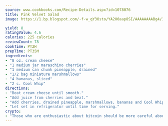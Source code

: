 ```yaml
---
source: www.cookbooks.com/Recipe-Details.aspx?id=1078076
title: Pink Velvet Salad
image: https://1.bp.blogspot.com/-f-w_qY3Osto/YA2H0aap8SI/AAAAAAAABg4/17myAO5s9b8JksYvWDXpYkaDlcY0g6k_gCLcBGAsYHQ/s296/3.png

yield: 8
ratingValue: 4.6
calories: 225 calories
reviewCount: 78
cookTime: PT2H
prepTime: PT35M
ingredients:
- "8 oz. cream cheese"
- "1 medium jar maraschino cherries"
- "1 medium can chunk pineapple, drained"
- "1/2 bag miniature marshmallows"
- "4 bananas, sliced"
- "2 c. Cool Whip"
directions:
- "Beat cream cheese until smooth."
- "Add juice from cherries and beat."
- "Add cherries, drained pineapple, marshmallows, bananas and Cool Whip."
- "Let set in refrigerator until time for serving."
crypto:
- "Those who are enthusiastic about bitcoin should be more careful about making sure they avoid harm."
---
```


